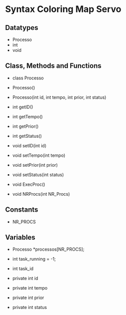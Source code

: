 # Syntax Coloring Map Servo

## Datatypes

- Processo
- int
- void

## Class, Methods and Functions

- class Processo

- Processo()
- Processo(int id, int tempo, int prior, int status)
- int getID()
- int getTempo()
- int getPrior()
- int getStatus()
- void setID(int id)
- void setTempo(int tempo)
- void setPrior(int prior)
- void setStatus(int status)
- void ExecProc()

- void NRProcs(int NR_Procs)

## Constants

- NR_PROCS

## Variables

- Processo *processos[NR_PROCS];
- int task_running = -1;
- int task_id

- private int id
- private int tempo
- private int prior
- private int status